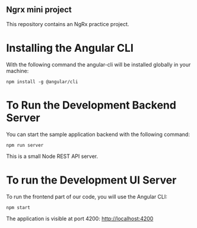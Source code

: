 
## Ngrx mini project
This repository contains an NgRx practice project.

# Installing the Angular CLI

With the following command the angular-cli will be installed globally in your machine:

    npm install -g @angular/cli 


# To Run the Development Backend Server

You can start the sample application backend with the following command:

    npm run server

This is a small Node REST API server.

# To run the Development UI Server

To run the frontend part of our code, you will use the Angular CLI:

    npm start 

The application is visible at port 4200: [http://localhost:4200](http://localhost:4200)



